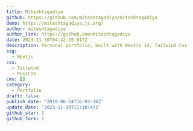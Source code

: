```yaml
---
title: Miteshtagadiya
github: https://github.com/miteshtagadiya/miteshtagadiya
demo: https://miteshtagadiya.js.org/
author: miteshtagadiya
author_link: https://github.com/miteshtagadiya
date: 2023-11-30T04:42:35.017Z
description: Personal portfolio, built with NextJs 14, Tailwind Css
ssg:
  - Nextjs
css:
  - Tailwind
  - PostCSS
cms: []
category:
  - Portfolio
draft: false
publish_date: '2019-06-24T16:03:36Z'
update_date: '2023-11-30T11:10:47Z'
github_star: 1
github_fork: 1
---
```

